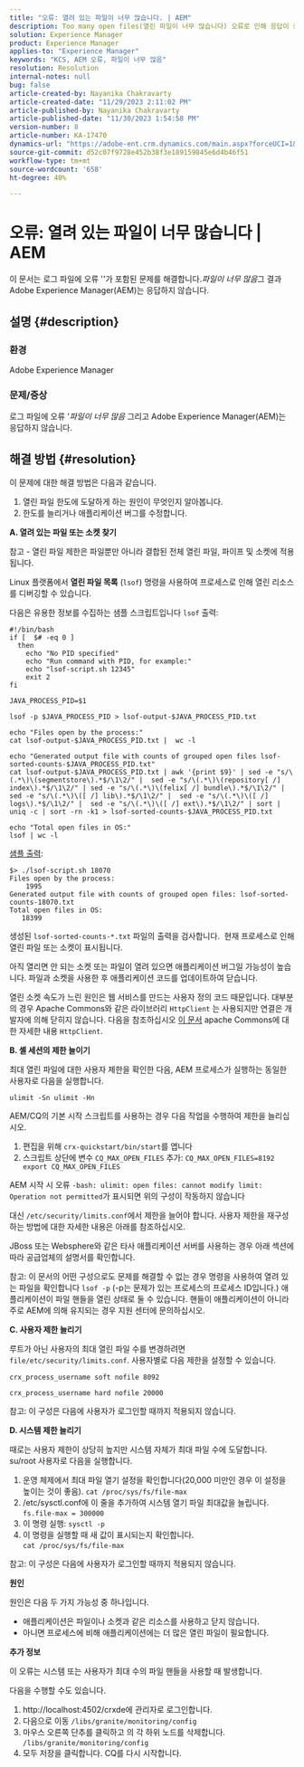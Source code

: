 ```yaml
---
title: "오류: 열려 있는 파일이 너무 많습니다. | AEM"
description: Too many open files(열린 파일이 너무 많습니다) 오류로 인해 응답이 중지되는 AEM 문제를 해결하는 방법을 알아봅니다.
solution: Experience Manager
product: Experience Manager
applies-to: "Experience Manager"
keywords: "KCS, AEM 오류, 파일이 너무 많음"
resolution: Resolution
internal-notes: null
bug: false
article-created-by: Nayanika Chakravarty
article-created-date: "11/29/2023 2:11:02 PM"
article-published-by: Nayanika Chakravarty
article-published-date: "11/30/2023 1:54:58 PM"
version-number: 8
article-number: KA-17470
dynamics-url: "https://adobe-ent.crm.dynamics.com/main.aspx?forceUCI=1&pagetype=entityrecord&etn=knowledgearticle&id=62babf1c-c18e-ee11-8179-6045bd006b4b"
source-git-commit: d52c07f9728e452b38f3e189159845e6d4b46f51
workflow-type: tm+mt
source-wordcount: '658'
ht-degree: 40%

---
```


# 오류: 열려 있는 파일이 너무 많습니다 | AEM


이 문서는 로그 파일에 오류 &#39;&#39;가 포함된 문제를 해결합니다.*파일이 너무 많음*&#x200B;그 결과 Adobe Experience Manager(AEM)는 응답하지 않습니다.

## 설명 {#description}


### <b>환경</b>

Adobe Experience Manager



### <b>문제/증상</b>

로그 파일에 오류 &#39;*파일이 너무 많음* 그리고 Adobe Experience Manager(AEM)는 응답하지 않습니다.




## 해결 방법 {#resolution}


이 문제에 대한 해결 방법은 다음과 같습니다.

1. 열린 파일 한도에 도달하게 하는 원인이 무엇인지 알아봅니다.
2. 한도를 늘리거나 애플리케이션 버그를 수정합니다.


<b>A. 열려 있는 파일 또는 소켓 찾기</b>

참고 - 열린 파일 제한은 파일뿐만 아니라 결합된 전체 열린 파일, 파이프 및 소켓에 적용됩니다.

Linux 플랫폼에서 <b>열린 파일 목록</b> (`lsof`) 명령을 사용하여 프로세스로 인해 열린 리소스를 디버깅할 수 있습니다.

다음은 유용한 정보를 수집하는 샘플 스크립트입니다 `lsof` 출력:


```
#!/bin/bash
if [  $# -eq 0 ] 
  then
    echo "No PID specified"
    echo "Run command with PID, for example:"
    echo "lsof-script.sh 12345"
    exit 2
fi
 
JAVA_PROCESS_PID=$1
 
lsof -p $JAVA_PROCESS_PID > lsof-output-$JAVA_PROCESS_PID.txt
 
echo "Files open by the process:"
cat lsof-output-$JAVA_PROCESS_PID.txt |  wc -l
 
echo "Generated output file with counts of grouped open files lsof-sorted-counts-$JAVA_PROCESS_PID.txt"
cat lsof-output-$JAVA_PROCESS_PID.txt | awk '{print $9}' | sed -e "s/\(.*\)\(segmentstore\).*$/\1\2/" |  sed -e "s/\(.*\)\(repository[ /] index\).*$/\1\2/" | sed -e "s/\(.*\)\(felix[ /] bundle\).*$/\1\2/" |  sed -e "s/\(.*\)\([ /] lib\).*$/\1\2/" |  sed -e "s/\(.*\)\([ /] logs\).*$/\1\2/" |  sed -e "s/\(.*\)\([ /] ext\).*$/\1\2/" | sort | uniq -c | sort -rn -k1 > lsof-sorted-counts-$JAVA_PROCESS_PID.txt
 
echo "Total open files in OS:"
lsof | wc -l
```


<u>샘플 출력</u>:


```
$> ./lsof-script.sh 18070
Files open by the process:
    1995
Generated output file with counts of grouped open files: lsof-sorted-counts-18070.txt
Total open files in OS:
   18399
```


생성된 `lsof-sorted-counts-*.txt` 파일의 출력을 검사합니다.  현재 프로세스로 인해 열린 파일 또는 소켓이 표시됩니다.

아직 열리면 안 되는 소켓 또는 파일이 열려 있으면 애플리케이션 버그일 가능성이 높습니다. 파일과 소켓을 사용한 후 애플리케이션 코드를 업데이트하여 닫습니다.

열린 소켓 속도가 느린 원인은 웹 서비스를 만드는 사용자 정의 코드 때문입니다. 대부분의 경우 Apache Commons와 같은 라이브러리 `HttpClient` 는 사용되지만 연결은 개발자에 의해 닫히지 않습니다. 다음을 참조하십시오 [이 문서](https://stackoverflow.com/questions/43454514/proper-usage-of-apache-httpclient-and-when-to-close-it) apache Commons에 대한 자세한 내용 `HttpClient`.

<b>B. 셸 세션의 제한 늘이기</b>

최대 열린 파일에 대한 사용자 제한을 확인한 다음, AEM 프로세스가 실행하는 동일한 사용자로 다음을 실행합니다.

`ulimit -Sn ulimit -Hn`

AEM/CQ의 기본 시작 스크립트를 사용하는 경우 다음 작업을 수행하여 제한을 늘리십시오.

1. 편집을 위해 `crx-quickstart/bin/start`를 엽니다
2. 스크립트 상단에 변수 `CQ_MAX_OPEN_FILES` 추가:    `CQ_MAX_OPEN_FILES=8192 export CQ_MAX_OPEN_FILES`


AEM 시작 시 오류 `-bash: ulimit: open files: cannot modify limit: Operation not permitted`가 표시되면 위의 구성이 작동하지 않습니다

대신 `/etc/security/limits.conf`에서 제한을 늘어야 합니다. 사용자 제한을 재구성하는 방법에 대한 자세한 내용은 아래를 참조하십시오.

JBoss 또는 Websphere와 같은 타사 애플리케이션 서버를 사용하는 경우 아래 섹션에 따라 공급업체의 설명서를 확인합니다.

참고: 이 문서의 어떤 구성으로도 문제를 해결할 수 없는 경우 명령을 사용하여 열려 있는 파일을 확인합니다 `lsof -p` (-p는 문제가 있는 프로세스의 프로세스 ID입니다.) 애플리케이션이 파일 핸들을 열린 상태로 둘 수 있습니다. 핸들이 애플리케이션이 아니라 주로 AEM에 의해 유지되는 경우 지원 센터에 문의하십시오.

<b>C. 사용자 제한 늘리기</b>

루트가 아닌 사용자의 최대 열린 파일 수를 변경하려면 `file/etc/security/limits.conf`. 사용자별로 다음 제한을 설정할 수 있습니다.

`crx_process_username soft nofile 8092`

`crx_process_username hard nofile 20000`

참고: 이 구성은 다음에 사용자가 로그인할 때까지 적용되지 않습니다.

<b>D. 시스템 제한 늘리기</b>

때로는 사용자 제한이 상당히 높지만 시스템 자체가 최대 파일 수에 도달합니다. su/root 사용자로 다음을 실행합니다.

1. 운영 체제에서 최대 파일 열기 설정을 확인합니다(20,000 미만인 경우 이 설정을 높이는 것이 좋음).
   `cat /proc/sys/fs/file-max`
2. /etc/sysctl.conf에 이 줄을 추가하여 시스템 열기 파일 최대값을 늘립니다.
   `fs.file-max = 300000`
3. 이 명령 실행:
   `sysctl -p`
4. 이 명령을 실행할 때 새 값이 표시되는지 확인합니다.    
   `cat /proc/sys/fs/file-max`


참고: 이 구성은 다음에 사용자가 로그인할 때까지 적용되지 않습니다.

<b>원인</b>

원인은 다음 두 가지 가능성 중 하나입니다.

- 애플리케이션은 파일이나 소켓과 같은 리소스를 사용하고 닫지 않습니다.
- 아니면 프로세스에 비해 애플리케이션에는 더 많은 열린 파일이 필요합니다.


<b>추가 정보</b>

이 오류는 시스템 또는 사용자가 최대 수의 파일 핸들을 사용할 때 발생합니다.

다음을 수행할 수도 있습니다.

1. http://localhost:4502/crxde에 관리자로 로그인합니다.
2. 다음으로 이동 `/libs/granite/monitoring/config`
3. 마우스 오른쪽 단추를 클릭하고 의 각 하위 노드를 삭제합니다. `/libs/granite/monitoring/config`
4. 모두 저장을 클릭합니다. CQ를 다시 시작합니다.

